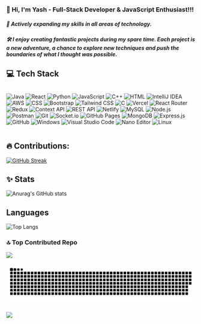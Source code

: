 ### 👋 Hi, I'm Yash - Full-Stack Developer & JavaScript Enthusiast!!!                                         
##### 🌟 Actively expanding my skills in all areas of technology.
##### 🛠️ I enjoy creating fantastic projects during my spare time. Each project is a new adventure, a chance to explore new techniques and push the boundaries of what I thought was possible.

## 💻 Tech Stack
<div style="display: inline-block;">

![Java](https://img.shields.io/badge/-Java-ffb200?style=flat-square&logo=java&logoColor=white)
![React](https://img.shields.io/badge/-React-61dafb?style=flat-square&logo=react&logoColor=white)
![Python](https://img.shields.io/badge/-Python-306998?style=flat-square&logo=python&logoColor=white)
![JavaScript](https://img.shields.io/badge/-JavaScript-f7df1e?style=flat-square&logo=javascript&logoColor=white)
![C++](https://img.shields.io/badge/-C++-f34b7d?style=flat-square&logo=c%2B%2B&logoColor=white)
![HTML](https://img.shields.io/badge/-HTML-e34f26?style=flat-square&logo=html5&logoColor=white)
![IntelliJ IDEA](https://img.shields.io/badge/-IntelliJ_IDEA-000000?style=flat-square&logo=intellij-idea&logoColor=white)
![AWS](https://img.shields.io/badge/-AWS-232f3e?style=flat-square&logo=amazon-aws&logoColor=white)
![CSS](https://img.shields.io/badge/-CSS-1572b6?style=flat-square&logo=css3&logoColor=white)
![Bootstrap](https://img.shields.io/badge/-Bootstrap-7952b3?style=flat-square&logo=bootstrap&logoColor=white)
![Tailwind CSS](https://img.shields.io/badge/-Tailwind_CSS-38b2ac?style=flat-square&logo=tailwind-css&logoColor=white)
![C](https://img.shields.io/badge/-C-a8b9cc?style=flat-square&logo=c&logoColor=white)
![Vercel](https://img.shields.io/badge/-Vercel-000?style=flat-square&logo=vercel&logoColor=white)
![React Router](https://img.shields.io/badge/-React_Router-ca4245?style=flat-square&logo=react-router&logoColor=white)
![Redux](https://img.shields.io/badge/-Redux-764abc?style=flat-square&logo=redux&logoColor=white)
![Context API](https://img.shields.io/badge/-Context_API-61dafb?style=flat-square&logo=react&logoColor=white)
![REST API](https://img.shields.io/badge/-REST_API-61b15a?style=flat-square&logo=api&logoColor=white)
![Netlify](https://img.shields.io/badge/-Netlify-00c7b7?style=flat-square&logo=netlify&logoColor=white)
![MySQL](https://img.shields.io/badge/-MySQL-4479a1?style=flat-square&logo=mysql&logoColor=white)
![Node.js](https://img.shields.io/badge/-Node.js-339933?style=flat-square&logo=node.js&logoColor=white)
![Postman](https://img.shields.io/badge/-Postman-ff6c37?style=flat-square&logo=postman&logoColor=white)
![Git](https://img.shields.io/badge/-Git-f05032?style=flat-square&logo=git&logoColor=white)
![Socket.io](https://img.shields.io/badge/-Socket.io-010101?style=flat-square&logo=socket.io&logoColor=white)
![GitHub Pages](https://img.shields.io/badge/-GitHub_Pages-181717?style=flat-square&logo=github&logoColor=white)
![MongoDB](https://img.shields.io/badge/-MongoDB-47a248?style=flat-square&logo=mongodb&logoColor=white)
![Express.js](https://img.shields.io/badge/-Express.js-000?style=flat-square&logo=express&logoColor=white)
![GitHub](https://img.shields.io/badge/-GitHub-181717?style=flat-square&logo=github&logoColor=white)
![Windows](https://img.shields.io/badge/-Windows-0078d6?style=flat-square&logo=windows&logoColor=white)
![Visual Studio Code](https://img.shields.io/badge/-Visual_Studio_Code-007acc?style=flat-square&logo=visual-studio-code&logoColor=white)
![Nano Editor](https://img.shields.io/badge/-Nano_Editor-7f7f7f?style=flat-square&logo=nano&logoColor=white)
![Linux](https://img.shields.io/badge/-Linux-fcc624?style=flat-square&logo=linux&logoColor=black)
</div>

## 🔥 Contributions:

[![GitHub Streak](https://github-readme-streak-stats.herokuapp.com?user=yashsingha99&&show_icons=true&theme=dark)](https://git.io/streak-stats)

## ✨ Stats

![Anurag's GitHub stats](https://github-readme-stats.vercel.app/api?username=yashsingha99&show_icons=true&theme=radical)

## Languages

![Top Langs](https://github-readme-stats.vercel.app/api/top-langs/?username=yashsingha99&layout=compact&theme=radical)

### 🔝 Top Contributed Repo

![](https://github-contributor-stats.vercel.app/api?username=yashsingha99&limit=5&theme=onedark&combine_all_yearly_contributions=true)

![snake gif](https://github.com/yashsingha99/yashsingha99/blob/output/snake.svg)

[![](https://visitcount.itsvg.in/api?id=yashsingha99&icon=5&color=1)](https://visitcount.itsvg.in)

